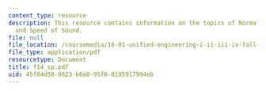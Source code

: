 ```yaml
---
content_type: resource
description: This resource contains information on the topics of Normal Shock Waves
  and Speed of Sound.
file: null
file_location: /coursemedia/16-01-unified-engineering-i-ii-iii-iv-fall-2005-spring-2006/45f84d580623b6a895f60195917994eb_f14_sp.pdf
file_type: application/pdf
resourcetype: Document
title: f14_sp.pdf
uid: 45f84d58-0623-b6a8-95f6-0195917994eb
---
```

